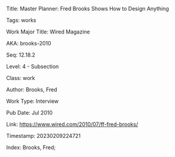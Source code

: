 Title:  Master Planner: Fred Brooks Shows How to Design Anything

Tags:   works

Work Major Title: Wired Magazine

AKA:    brooks-2010

Seq:    12.18.2

Level:  4 - Subsection

Class:  work

Author: Brooks, Fred

Work Type: Interview

Pub Date: Jul 2010

Link:   https://www.wired.com/2010/07/ff-fred-brooks/

Timestamp: 20230209224721

Index:  Brooks, Fred; 

